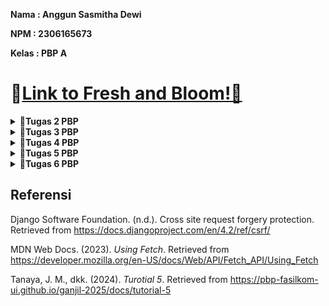 **Nama   : Anggun Sasmitha Dewi**

**NPM    : 2306165673** 

**Kelas  : PBP A**

# 🔗[Link to Fresh and Bloom!🌿](http://anggun-sasmitha-eshoppbp.pbp.cs.ui.ac.id/)


<details>
    <summary><strong>📘Tugas 2 PBP</strong></summary>

### Jelaskan bagaimana cara kamu mengimplementasikan checklist di atas secara step-by-step (bukan hanya sekadar mengikuti tutorial)
#### A. Membuat sebuah proyek Django baru
 - Membuat direktori baru pada komputer
 - Membuat repositori baru pada github
 - Menghubungkan direktori komputer dengan repositori di github
 - Menginstall django dengan membuat virtual environment melalui perintah `python -m venv env`
 - Mengaktifkan virtual environment Windows dengan perintah `env\Scripts\activate`
 - Membuat berkas `requirements.txt` untuk menambahkan beberapa dependencies
 - Melakukan instalasi terhadap dependencies yang ada dengan perintah `pip install -r requirements.txt`
 - Membuat proyek django dengan perintah `django-admin startproject eshop .`
 - Memastikan bahwa berkas `manage.py` aktif dengan perintah `python manage.py runserver`

#### B. Membuat aplikasi dengan nama main pada proyek
 - Menjalankan perintah `python manage.py startapp main`
 untuk membuat aplikasi baru dengan nama main
 - Mendaftarkan aplikasi main ke dalam proyek dengan menambahkan `'main'` ke dalam variabel INSTALLED_APPS yang ada pada `settings.py` di dalam direktori proyek eshop

#### C. Melakukan routing pada proyek agar dapat menjalankan aplikasi main
 - Melakukan konfigurasi routing URL dengan membuat berkas `urls.py` di dalam direktori main, kemudian menambahkan perintah dalam urls.py dalam direktori main yang berisi:
    ```
    from django.urls import path
    from main.views import show_main
    app_name = 'main'
    urlpatterns = [
        path('', show_main, name='show_main'),
        ]
    ```
 - Membuka berkas `urls.py` dalam direktori proyek eshop kemudian mengimpor fungsi
`from django.urls import path, include`
 - Menambah perintah berikut untuk mengarahkan ke tampilan main:
    ```
    urlpatterns = [
        path('', include('main.urls')),
    ]
    ```

#### D. Membuat model pada aplikasi main dengan berkas models.py dan menambahkan perintah:
 - Menambahkan perintah mada berkas models.py dengan:
    ```
    from django.db import models
    class Product(models.Model):
        by = models.CharField(max_length=255)
        kelas = models.CharField(max_length=255)
        name = models.CharField(max_length=255)
        price = models.IntegerField()
        description = models.TextField()
        stock = models.IntegerField()
        rating = models.FloatField()

        def name_of_product(self):
            return self.name
        
        def is_available(self):
            return self.stock > 0
        
        def is_good(self):
            return self.rating > 3
    ```

#### E. Membuat sebuah fungsi pada views.py untuk dikembalikan ke dalam sebuah template HTML
 - Membuat sebuah fungsi pada views.py yang berisi perintah:
    ```
    from django.shortcuts import render
    from .models import Product

    def show_main(request):
        context = {
            'by' : 'Anggun Sasmitha Dewi',
            'kelas' : 'PBP A',
            'name' : 'Moisturizer COSRX',
            'price': '200000',
            'description': 'COSRX OIL FREE Ultra Moisturizing Lotion (with Birch Sap) merupakan pelembab all-in-one. Lotion yang cocok untuk semua jenis kulit, termasuk kulit sensitive',
            'stock': '10',
            'rating': '4.3',
        }

        return render(request, "main.html", context)
    ```

#### F. Membuat sebuah routing pada urls.py aplikasi main untuk memetakan fungsi yang telah dibuat pada views.py
 - Menambahkan perintah pada berkas urls.py pada direktori main yang berisi:
    ```
    from django.urls import path
    from main.views import show_main

    app_name = 'main'

    urlpatterns = [
        path('', show_main, name='show_main'),
    ]
    ```

#### G. Melakukan deployment ke PWS terhadap aplikasi yang sudah dibuat
 - Membuat proyek baru dengan menekan tombol `Create New Project`
 - Pada berkas `settings.py`, menambahkan URL PWS pribadi ke dalam ALLOWED_HOSTS
 - Menjalankan perintah `git branch -M main`
 - Menjalankan perintah `git push pws main:master` untuk selanjutnya


### Buatlah bagan yang berisi request client ke web aplikasi berbasis Django beserta responnya dan jelaskan pada bagan tersebut kaitan antara urls.py, views.py, models.py, dan berkas html.
![alt text](image.png)
Alur program:
- Klien mengirimkan permintaan melalui internet dan diterima oleh urls.py
- Django memeriksa urls.py untuk menentukan view mana yang harus memproses permintaan tersebut
- View di views.py memproses permintaan dengan membaca atau menulis data melalui model di models.py
- View kemudian menggunakan template HTML untuk merender halaman web
- Django mengirimkan respons dalam bentuk halaman HTML ke klien melalui internet


### Jelaskan fungsi git dalam pengembangan perangkat lunak!
Git merupakan sebuah sistem kontrol yang membantu programmer dalam berkolaborasi secara tim. Dengan git, programmer dapat melacak perubahan dan memantau semua revisi yang telah dilakukan pada program.

### Menurut Anda, dari semua framework yang ada, mengapa framework Django dijadikan permulaan pembelajaran pengembangan perangkat lunak?
Menurut saya, django sering dijadikan permulaan dalam pembelajaran pengembangan perangkat lunak karena django merupakan full-stack framework, yang berarti mencakup semua aspek pengembangan aplikasi web, mulai dari database, pengelolaan URL, hingga pengiriman template ke front-end.
Django terkenal dengan filosofi "batteries included," yang berarti framework ini dilengkapi dengan berbagai fitur bawaan yang berguna, seperti otentikasi, ORM (Object-Relational Mapping), dan admin interface. Selain itu, django memiliki dokumentasi yang sangat lengkap dan terstruktur, sehingga lebih mudah dipelajari oleh pemula Django juga sangat kuat dan fleksibel. Pemula bisa mulai dengan aplikasi sederhana dan kemudian memperluasnya seiring dengan meningkatnya pengetahuan mereka. 

### Mengapa model pada Django disebut sebagai ORM?
Model pada Django disebut sebagai ORM (Object-Relational Mapping) karena berfungsi sebagai penghubung antara database relasional dan kode Python. ORM memungkinkan programmer untuk bekerja dengan database menggunakan objek-objek Python dibanding menulis kode SQL secara langsung.
</details>

<details>
    <summary><strong>📘Tugas 3 PBP</strong></summary>

### Jelaskan mengapa kita memerlukan data delivery dalam pengimplementasian sebuah platform?
Kita memerlukan data delivery dalam pengimplementasian sebuah platform karena data delivery membantu developer dalam mengirimkan data secara cepat dan efisien. Data delivery juga memastikan bahwa data yang berada pada aplikasi frontend, server, maupun database tetap sinkron. Pada tugas kali ini, kita membutuhkan data delivery karena e-commerce membutuhkan pengiriman data secara cepat dan tepat waktu agar pengguna dapat berinteraksi dengan platform secara real-time tanpa adanya delay.

### Menurutmu, mana yang lebih baik antara XML dan JSON? Mengapa JSON lebih populer dibandingkan XML?
Sebelum masuk ke jawaban, saya akan menjelaskan perbedaan antara JSON dan XML terlebih dahulu. Dilansir dari aws.amazon.com, perbedaan keduanya dapat dilihat pada tabel berikut:
| **Keterangan**          | **JSON**                                                                 | **XML**                                                                                     |
|------------------------|-------------------------------------------------------------------------|---------------------------------------------------------------------------------------------|
| **Format**              | Menggunakan struktur mirip peta dengan pasangan key-value.                     | Menyimpan data dalam struktur pohon dengan namespace untuk kategori data yang berbeda.           |
| **Syntax**              | Sintaks JSON lebih ringkas dan lebih mudah dibaca dan ditulis.        | Sintaks XML menggantikan beberapa karakter dengan referensi entitas, menjadikannya lebih verbose. |
| **Parsing**             | Dapat parsing JSON dengan JSON dengan fungsi JavaScript standar.                 | Perlu parsing menggunakan parser XML.                                                   |
| **Dokumentasi**| Ssederhana dan lebih fleksibel.                                       | Kompleks dan kurang fleksibel.                                                           |
| **Tipe Data**          | Mendukung angka, objek, string, dan array Boolean.            | Mendukung semua tipe data JSON dan tipe tambahan seperti Boolean, tanggal, gambar, dan namespace. |
| **Kemudahan Penggunaan**         | Memiliki ukuran file yang lebih kecil dan transmisi data yang lebih cepat.               | Struktur tag XML lebih kompleks untuk ditulis dan dibaca, serta menghasilkan file yang lebih besar.              |
| **Keamanan**            | Lebih aman dibanding XML.                                                 | Harus mematikan DTD ketika bekerja dengan XML untuk mengurangi risiko kurangnya keamanan.          |

Dari tabel tersebut, dapat disimpulkan bahwa JSON ebih baik dalam data delivery. Struktur JSON dibuat sederhana, mirip seperti struktur dictionary pada Python yang memiliki pasangan key-value. Pembacaan JSON lebih mudah dilakukan dibanding XML yang mengharuskan adanya elemen-elemen dengan tag pembuka dan penutup (seperti HTML). Selain itu, JSON dirancang untuk berfungsi langsung dengan JavaScript, di mana JavaScript dapat langsung memproses dan mengubah JSON menjadi objek tanpa memerlukan parsing yang kompleks. 
Hal itulah yang menurut saya menjadi alasan juga mengapa JSON lebih populer dibanding XML. JSON lebih mudah dibaca karena formatnya lebih ringkas (tidak memerlukan tag pembuka dan penutup seperti XML). Oleh karena itu, JSON sering digunakan karena memiliki banyak keuntungan yang memudahkan para developer untuk mengembangkan suatu web modern.

### Jelaskan fungsi dari method is_valid() pada form Django dan mengapa kita membutuhkan method tersebut?
Fungsi dari method is_valid() pada form Django adalah untuk melakukan validasi terhadap data yang dikirimkan oleh user melalui form. Method ini memeriksa apakah data yang dimasukkan oleh user sesuai dengan aturan yang ditentukan dalam form tersebut, seperti jenis data, panjang teks, atau format tertentu. Method ini akan mengembalikan nilai True apabila data yang dimasukkan oleh user sudah valid dengan ketentuan, dan mengembalikan False apabila tidak valid. 

### Mengapa kita membutuhkan csrf_token saat membuat form di Django? Apa yang dapat terjadi jika kita tidak menambahkan csrf_token pada form Django? Bagaimana hal tersebut dapat dimanfaatkan oleh penyerang?
Kita membutuhkan csrf_token (Cross-Site Request Forgery token) saat membuat form di Django untuk melindungi web dari serangan CSRF, yaitu ketika penyerang mencoba membuat pengguna tanpa disadari melakukan permintaan tidak sah ke server. 
Setiap kali sebuah form di-submit, Django memeriksa apakah ada csrf_token yang valid dan cocok dengan token yang telah di-authorize pengguna. Jika kita tidak menambahkan csrf_token dalam form Django, web menjadi rentan terhadap serangan CSRF. Dalam serangan ini, penyerang dapat memanipulasi user dengan mengirimkan request palsu ke server dari situs web yang telah di-authorize oleh user. 
Dengan dikirimkannya request palsu, penyerang dapat memanfaatkan kesempatan ini untuk mengeksekusi tindakan yang tidak diinginkan user, seperti mengubah atau menghapus data. Selain itu, penyerang dapat mengirim permintaan ke server dengan kredensial user tanpa sepengetahuan oleh user. 

### Jelaskan bagaimana cara kamu mengimplementasikan checklist di atas secara step-by-step (bukan hanya sekadar mengikuti tutorial)
 - Membuat berkas baru dengan nama `base.html` yang berada pada folder baru bernama `templates` yang ditaruh pada direktori utama.
 - Menambahkan perintah berikut pada `base.html`:
    ```
    {% load static %}
    <!DOCTYPE html>
    <html lang="en">
    <head>
        <meta charset="UTF-8" />
        <meta name="viewport" content="width=device-width, initial-scale=1.0" />
        {% block meta %} {% endblock meta %}
    </head>

    <body>
        {% block content %} {% endblock content %}
    </body>
    </html>
    ```
 - Membuka settings.py dan menambahkan perintah berikut pada baris `TEMPLATES`  `:
    ```
    TEMPLATES = [
        {
            'BACKEND': 'django.template.backends.django.DjangoTemplates',
            'DIRS': [BASE_DIR / 'templates'], # Tambahkan konten baris ini
            'APP_DIRS': True,
            ...
        }
    ]
    ```
 - Mengubah isi dari berkas `main.html` menjadi:
    ```
    {% extends 'base.html' %}
    {% block content %}
    <h1>Shop at Fresh n Bloom</h1>

    {% if not product_entries %}
    <p>Belum ada data product pada Fresh n Bloom.</p>
    {% else %}
    <table>
    <tr>
        <th>Product Name</th>
        <th>Price</th>
        <th>Description</th>
        <th>Stock</th>
        <th>Rating</th>
    </tr>

    {% comment %} Berikut cara memperlihatkan data product di bawah baris ini 
    {% endcomment %} 
    {% for product_entry in product_entries %}
    <tr>
        <td>{{product_entry.name}}</td>
        <td>{{product_entry.price}}</td>
        <td>{{product_entry.description}}</td>
        <td>{{product_entry.stock}}</td>
        <td>{{product_entry.rating}}</td>
    </tr>
    {% endfor %}
    </table>
    {% endif %}

    <br />

    <a href="{% url 'main:create_product' %}">
    <button>Add New Product</button>
    </a>
    {% endblock content %}
    ```
 - Menambahkan potongan kode berikut pada berkas `models.py`
    ```
    import uuid
    from django.db import models

    class Product(models.Model):
        id = models.UUIDField(primary_key=True, default=uuid.uuid4, editable=False)
        name = models.CharField(max_length=255)
        price = models.IntegerField()
        description = models.TextField()
        stock = models.IntegerField()
        rating = models.FloatField()

        def name_of_product(self):
            return self.name
        
        def is_available(self):
            return self.stock > 0
        
        def is_good(self):
            return self.rating > 3
    ```
 - Melakukan migrasi model dengan perintah:
    ```
    python manage.py makemigrations
    python manage.py migrate
    ```
 - Membuat berkas baru pada direktori `main` dengan nama `forms.py`
 - Menambahkan kode pada berkas `forms.py` yang berisi:
    ```
    from django.forms import ModelForm
    from main.models import Product

    class ProductForm(ModelForm):
        class Meta:
            model = Product
            fields = ["name", "price", "description", "stock", "rating"]
    ```
 - Membuka berkas `views.py` yang ada dalam direktori main dan menambahkan kode:
    ```
    from django.shortcuts import render, redirect
    from main.models import Product
    from main.forms import ProductForm
    from django.http import HttpResponse
    from django.core import serializers

    def show_main(request):
        product_entries = Product.objects.all()
        
        context = {
            'by' : 'Anggun Sasmitha Dewi',
            'kelas' : 'PBP A',
            'product_entries' : product_entries
        }

        return render(request, "main.html", context)

    def create_product(request):
        form = ProductForm(request.POST or None)

        if form.is_valid() and request.method == "POST":
            form.save()
            return redirect('main:show_main')

        context = {'form': form}
        return render(request, "create_product.html", context)

    def show_xml(request):
        data = Product.objects.all()
        return HttpResponse(serializers.serialize("xml", data), content_type="application/xml")

    def show_json(request):
        data = Product.objects.all()
        return HttpResponse(serializers.serialize("json", data), content_type="application/json")

    def show_xml_by_id(request, id):
        data = Product.objects.filter(pk=id)
        return HttpResponse(serializers.serialize("xml", data), content_type="application/xml")

    def show_json_by_id(request, id):
        data = Product.objects.filter(pk=id)
        return HttpResponse(serializers.serialize("json", data), content_type="application/json")
    ```

 - Membuat routing URL untuk masing-masing views dengan membuka urls.py pada direktori main dan mengimport fungsi `create_product`, `show_xml`, `show_json`, `show_xml_by_id`, `show_json_by_id` serta menambahkan kode:
    ```
    urlpatterns = [
        path('', show_main, name='show_main'),
        path('create-product', create_product, name='create_product'),
        path('xml/', show_xml, name='show_xml'),
        path('json/', show_json, name='show_json'),
        path('xml/<str:id>/', show_xml_by_id, name='show_xml_by_id'),
        path('json/<str:id>/', show_json_by_id, name='show_json_by_id'),
    ]
    ```
- Membuat berkas HTML baru dengan nama `create_product.html` dan menambahkan kode:
    ```
    {% extends 'base.html' %} 
    {% block content %}
    <h1>Add Product</h1>

    <form method="POST">
    {% csrf_token %}
    <table>
        {{ form.as_table }}
        <tr>
        <td></td>
        <td>
            <input type="submit" value="Add Product" />
        </td>
        </tr>
    </table>
    </form>

    {% endblock %}
    ```

- Menambahkan kode pada berkas `main.py` yang berisi:
    ```
    {% extends 'base.html' %}
    {% block content %}
    <h1>Shop at Beyoutiful</h1>

    {% if not product_entries %}
    <p>Belum ada data product pada Beyoutiful.</p>
    {% else %}
    <table>
    <tr>
        <th>Product Name</th>
        <th>Price</th>
        <th>Description</th>
        <th>Stock</th>
        <th>Rating</th>
    </tr>

    {% comment %} Berikut cara memperlihatkan data product di bawah baris ini 
    {% endcomment %} 
    {% for product_entry in product_entries %}
    <tr>
        <td>{{product_entry.name}}</td>
        <td>{{product_entry.price}}</td>
        <td>{{product_entry.description}}</td>
        <td>{{product_entry.stock}}</td>
        <td>{{product_entry.rating}}</td>
    </tr>
    {% endfor %}
    </table>
    {% endif %}

    <br />

    <a href="{% url 'main:create_product' %}">
    <button>Add New Product</button>
    </a>
    {% endblock content %}
    ```

### Screenshot hasil Postman
 - XML
 ![alt text](image-5.png)
 - JSON
 ![alt text](image-3.png)
 - XML by ID
 ![alt text](image-1.png)
 - JSON by ID
 ![alt text](image-2.png)

## Referensi
Amazon Web Services. (n.d.). The difference between JSON and XML. Amazon Web Services. Retrieved September 16, 2024, from https://aws.amazon.com/compare/the-difference-between-json-xml/#:~:text=JSON%20is%20generally%20a%20better,structures%20that%20require%20data%20exchange.
</details>

<details>
    <summary><strong>📘Tugas 4 PBP</strong></summary>

### Apa perbedaan antara HttpResponseRedirect() dan redirect()
Dilansir dari stackoverflow.com, argumen pertama HttpResponseRedirect() hanya menerima bentuk URL sebagai string, sedangkan redirect() menerima bentuk model, nama view, maupun URL dalam argumennya. Hal ini menjadi keuntungan dari redirect() itu sendiri, yakni untuk mengurangi hardcoding URL, sehingga lebih mudah untuk memelihara aplikasi jika ada perubahan pada URLconf, sedangkan HttpResponseRedirect() kurang fleksibel dalam hal resolusi URL dinamis.

### Jelaskan cara kerja penghubungan model Product dengan User!
Cara kerja penghubungan model Product dengan User dilakukan menggunakan `ForeignKey`. ForeignKey digunakan untuk mendefinisikan many-to-one relationship, dalam hal ini adalah model Product dengan model User. Perintah ForeignKey ditambahkan pada berkas `models.py` dengan perintah:
```
class Product(models.Model):
    user = models.ForeignKey(User, on_delete=models.CASCADE)
```

### Apa perbedaan antara authentication dan authorization, apakah yang dilakukan saat pengguna login? Jelaskan bagaimana Django mengimplementasikan kedua konsep tersebut
Dilansir dari ruangdeveloper.com, perbedaan antara authentication dengan authorization dapat dilihat pada tabel berikut:
| **Authentication** | **Authorization** |
|--------------------|-------------------|
| Proses menentukan identitas pengguna | Proses untuk menentukan apakah pengguna memiliki akses ke sumber daya |
| Bekerja menggunakan kata sandi, OTP, informasi biometrik, dan informasi lain yang diberikan atau dimasukkan oleh pengguna | Bekerja berdasarkan peraturan yang telah ditetapkan oleh developer atau organisasi pemilik aplikasi |
| Tahap pertama dalam proses pemeriksaan keamanan | Selalu dijalankan setelah proses authentication selesai |
| Terlihat dan sebagian dapat diubah oleh pengguna | Tidak terlihat dan tidak dapat diubah oleh pengguna |
| "Siapa kamu?" | "Apa yang bisa dilakukan?" |

Django mengimplementasikan authentication dan authorization dengan menggunakan modul `django.contrib.auth`. Saat user mencoba login dengan memasukkan data, Django akan memverifikasi data yang dimasukkan user dengan data yang ada dalam database. Django menggunakan model `User` bawaan untuk menyimpan informasi ini. Jika data yang dimasukkan cocok, sistem mengautentikasi pengguna dan membuat session menggunakan middleware session. Session ini memungkinkan user tetap login tanpa harus memasukkan kredensial berulang kali pada setiap permintaan. Setelah itu, user akan melalui proses authorization. Implementasi authorization dalam Django melibatkan penggunaan dekorator `@login_required` yang ditambahkan pada berkas `views.py` untuk memastikan bahwa hanya user yang telah login yang dapat mengakses suatu halaman.

Contoh penerapannya saat menggunakan website SCELE. User melewatkan proses authentication terlebih dahulu dengan melakukan login untuk menentukan apakah terdaftar sebagai civitas UI atau bukan. Setelah berhasil dalam authentication, sistem SCELE akan menentukan apa saja yang bisa diakses dan dilakukan oleh user tersebut, di mana terdapat perbedaan kendali antara dosen dengan mahasiswa. Inilah yang disebut dengan proses authorization.

### Bagaimana Django mengingat pengguna yang telah login? Jelaskan kegunaan lain dari cookies dan apakah semua cookies aman digunakan?
Django mengingat pengguna yang telah melakukan login dengan menggunakan session. Saat pengguna berhasil melakukan login, Django membuat session unik untuk pengguna tersebut dan menyimpan data session di sisi server. Kemudian, Django mengirimkan cookies ke browser pengguna, yang biasanya disebut `sessionid`. Cookie ini berisi session ID yang digunakan untuk mengaitkan request selanjutnya dari pengguna dengan data session yang tersimpan di server. Setiap kali pengguna membuat request baru, browser mengirimkan cookie sessionid secara otomatis.

Selain digunakan untuk manajemen session dan authenthication, cookies memiliki berbagai kegunaan lain, yakni:
- Personalisasi: menyimpan preferensi pengguna seperti tema, bahasa, atau pengaturan tampilan lainnya.
- Pelacakan dan analitik: mengumpulkan data tentang perilaku pengguna untuk analisis, seperti halaman yang dikunjungi dan waktu yang dihabiskan.
- Iklan yang ditargetkan: menampilkan iklan yang relevan berdasarkan riwayat penelusuran dan interaksi pengguna.
- Authentication otomatis: mengingat sesi login pengguna sehingga mereka tidak perlu login kembali setiap kali mengunjungi situs.
- Penyimpanan data formulir: menyimpan data yang telah dimasukkan dalam formulir untuk mencegah kehilangan data jika terjadi kesalahan.

Dilansir dari blog.sucuri.net, penggunaan cookies relatif aman digunakan. Data di dalam cookies tidak berbahaya. Namun, jika data cookie jatuh ke tangan yang salah, maka dapat disalahgunakan untuk mengakses browsing sessions, informasi pribadi, dan lainnya. Menurut identitiy managementinstitute.org, beberapa kemungkinan serangan ketika menggunakan cookies, yakni:
1. Session Hijacking: Penyerang dapat menggunakan cookie sesi yang dicuri untuk berpura-pura menjadi pengguna yang sah dan mengakses akun mereka. Dengan mencuri cookie sesi, penyerang dapat melewati mekanisme autentikasi dan melakukan tindakan atas nama korban, seperti mengirim pesan, melakukan pembelian, atau mengakses informasi sensitif.
2. Cross-Site Scripting (XSS): Serangan XSS dapat menyisipkan kode berbahaya ke dalam situs web, yang kemudian bisa digunakan untuk mengatur atau menyalahgunakan cookie di browser pengguna. Cookie berbahaya ini bisa digunakan untuk mencuri data pribadi, seperti informasi login atau token sesi saat pengguna berinteraksi dengan situs web yang sudah terinfeksi.
3. Cross-Site Request Forgery (CSRF): Serangan CSRF memanfaatkan hubungan kepercayaan antara situs web dan browser untuk menjalankan tindakan tanpa izin atas nama pengguna. Penyerang dapat menggunakan cookie untuk memalsukan permintaan HTTP yang tampak berasal dari browser pengguna, sehingga mereka bisa melakukan tindakan seperti mentransfer dana, mengubah pengaturan akun, atau mengirim formulir tanpa persetujuan pengguna.
4. Tracking dan Profiling: Meskipun tidak selalu berbahaya secara langsung, cookie dapat digunakan oleh pengiklan dan broker data untuk melacak perilaku online pengguna dan membangun profil rinci tentang minat, preferensi, serta kebiasaan mereka. Informasi ini bisa dimanfaatkan untuk menargetkan iklan, melakukan penipuan identitas, atau mencuri data pribadi.
5. Phishing: Meskipun tidak terkait langsung dengan cookie, serangan phishing sering memanfaatkan kepercayaan dan penipuan untuk mengelabui orang agar memberikan kredensial login mereka secara sukarela. Penyerang dapat menggunakan cookie untuk mempersonalisasi email phishing atau situs web palsu agar terlihat meyakinkan dan berhasil membuat pengguna tertipu.

### Jelaskan bagaimana cara kamu mengimplementasikan checklist di atas secara step-by-step (bukan hanya sekadar mengikuti tutorial).
A. Mengimplementasikan fungsi registrasi, login, dan logout untuk memungkinkan pengguna untuk mengakses aplikasi sebelumnya dengan lancar.
- Mengaktifkan virtual environment
- Menambahkan beberapa impor dan fungsi pada `views.py` yang dapat dilihat pada kode berikut:
    ```
    from django.contrib.auth.forms import UserCreationForm, AuthenticationForm
    from django.contrib import messages
    from django.contrib.auth import authenticate, login, logout
    from django.contrib.auth.decorators import login_required
    ...
    def register(request):
        form = UserCreationForm()

        if request.method == "POST":
            form = UserCreationForm(request.POST)
            if form.is_valid():
                form.save()
                messages.success(request, 'Your account has been successfully created!')
                return redirect('main:login')
        context = {'form':form}
        return render(request, 'register.html', context)

    def login_user(request):
    if request.method == 'POST':
        form = AuthenticationForm(data=request.POST)

        if form.is_valid():
            user = form.get_user()
            login(request, user)
            response = HttpResponseRedirect(reverse("main:show_main"))
            response.set_cookie('last_login', str(datetime.datetime.now()))
            return response

    else:
        form = AuthenticationForm(request)
    context = {'form': form}
    return render(request, 'login.html', context)

    def logout_user(request):
        logout(request)
        response = HttpResponseRedirect(reverse('main:login'))
        response.delete_cookie('last_login')
        return response
    ```
- Membuat berkas `register.html` yang berisi:
    ```
    {% extends 'base.html' %}

    {% block meta %}
    <title>Register</title>
    {% endblock meta %}

    {% block content %}

    <div class="login">
    <h1>Register</h1>

    <form method="POST">
        {% csrf_token %}
        <table>
        {{ form.as_table }}
        <tr>
            <td></td>
            <td><input type="submit" name="submit" value="Daftar" /></td>
        </tr>
        </table>
    </form>

    {% if messages %}
    <ul>
        {% for message in messages %}
        <li>{{ message }}</li>
        {% endfor %}
    </ul>
    {% endif %}
    </div>

    {% endblock content %}
    ```
- Membuat berkas `login.html` yang berisi:
    ```
    {% extends 'base.html' %}

    {% block meta %}
    <title>Login</title>
    {% endblock meta %}

    {% block content %}
    <div class="login">
    <h1>Login</h1>

    <form method="POST" action="">
        {% csrf_token %}
        <table>
        {{ form.as_table }}
        <tr>
            <td></td>
            <td><input class="btn login_btn" type="submit" value="Login" /></td>
        </tr>
        </table>
    </form>

    {% if messages %}
    <ul>
        {% for message in messages %}
        <li>{{ message }}</li>
        {% endfor %}
    </ul>
    {% endif %} Don't have an account yet?
    <a href="{% url 'main:register' %}">Register Now</a>
    </div>

    {% endblock content %}
    ```
- Menambahkan button `Logout` pada `main.html` dengan kode:
    ```
        <a href="{% url 'main:logout' %}">
        <button>Logout</button>
        </a>
    ```
- Menambahkan path url register, login, dan logout pada `urlpatterns` yang ada pada direktori `urls.py` dengan kode:
    ```
    from main.views import register, login_user, logout_user
    ...
    urlpatterns = [
    ...
    path('register/', register, name='register'),
        path('login/', login_user, name='login'),
        path('logout/', logout_user, name='logout'),
    ]
    ```
- Merestriksi akses halaman dengan menambahkan potongan kode pada `views.py` dengan:
    ```
    from django.contrib.auth.decorators import login_required
    ...
    @login_required(login_url='/login')
    def show_main(request):
    ...
    ```

B. Membuat dua akun pengguna dengan masing-masing tiga dummy data menggunakan model yang telah dibuat pada aplikasi sebelumnya untuk setiap akun di lokal.
- Akun pertama
![alt text](image-4.png)
![alt text](image-6.png)

- Akun kedua
![alt text](image-8.png)
![alt text](image-7.png)

- Akun ketiga
![alt text](image-11.png)
![alt text](image-10.png)

C. Menghubungkan model Product dengan User.
- Menggunakan `ForeignKey` yang ditambahkan pada berkas `models.py` dengan perintah:
    ```
    ...
    from django.contrib.auth.models import User
    ...
    class Product(models.Model):
        user = models.ForeignKey(User, on_delete=models.CASCADE)
    ...
    ```
- Setelah itu, pada `views.py`, ditambahkan perintah:
    ```
    def create_product(request):
        form = ProductForm(request.POST or None)

        if form.is_valid() and request.method == "POST":
            product = form.save(commit=False)
            product.user = request.user
            product.save()
            return redirect('main:show_main')

        context = {'form': form}
        return render(request, "create_product.html", context)
    ```
- Kemudian, mengubah value dari `product_entries` dan `context` pada fungsi show_main menjadi:
    ```
    def show_main(request):
        product_entries = Product.objects.filter(user=request.user)
            
        context = {
            'name': request.user.username,
            'product_entries' : product_entries,
            'last_login': request.COOKIES.get('last_login'),
        }

        return render(request, "main.html", context)
    ```
- Melakukan migrasi model dengan perintah `python manage.py makemigrations` dan `python manage.py migrate`

D. Menampilkan detail informasi pengguna yang sedang logged in seperti username dan menerapkan cookies seperti last login pada halaman utama aplikasi.
- Menambahkan potongan kode berikut pada berkas `views.py`
    ```
    import datetime
    from django.http import HttpResponseRedirect
    from django.urls import reverse
    ...
    def show_main(request):
        product_entries = Product.objects.filter(user=request.user)
        
        context = {
            'name': request.user.username,
            'product_entries' : product_entries,
            'last_login': request.COOKIES.get('last_login'),
        }

        return render(request, "main.html", context)
    ...
    def login_user(request):
        if request.method == 'POST':
        form = AuthenticationForm(data=request.POST)

        if form.is_valid():
            user = form.get_user()
            login(request, user)
            response = HttpResponseRedirect(reverse("main:show_main"))
            response.set_cookie('last_login', str(datetime.datetime.now()))
            return response
    def logout_user(request):
        logout(request)
        response = HttpResponseRedirect(reverse('main:login'))
        response.delete_cookie('last_login')
        return response
    ...
    ```
- Menambahkan potongan kode berikut pada berkas `main.html`:
    ```
    ...
    <h5>Sesi terakhir login: {{ last_login }}</h5>
    ...
    ```

## Referensi
Binus University. (2017, Mei 2). Apa itu AAA (authentication, authorization, accounting)? Sistem Informasi Binus. https://sis.binus.ac.id/2017/05/02/apa-itu-aaa-authentication-authorization-accounting/

Django Project. (n.d.). Authentication in Django. Django Documentation. https://docs.djangoproject.com/en/5.1/topics/auth/default/

Django Project. (n.d.). User authentication in Django. Django Documentation. https://docs.djangoproject.com/en/5.1/topics/auth/

Microsoft. (n.d.). Authentication vs authorization. Microsoft Learn. https://learn.microsoft.com/id-id/entra/identity-platform/authentication-vs-authorization

Microsoft. (n.d.). Security in minimal APIs. Microsoft Learn. https://learn.microsoft.com/id-id/aspnet/core/fundamentals/minimal-apis/security?view=aspnetcore-8.0

Nandazmann. (2020, Mei 22). Authentication dan authorization. Medium. https://medium.com/@nandazmann/authentication-dan-authorization-5ef8eb06d1c2

OneLogin. (n.d.). Authentication vs authorization: What is the difference? OneLogin. https://www.onelogin.com/learn/authentication-vs-authorization

Prasetiiio, F. (2020, September 6). Authentication dan authorization. Medium. https://medium.com/@fahmiprasetiiio/authentication-dan-authorization-afa2029ff876

Ruang Developer. (2022, Oktober 15). Perbedaan antara authentication dan authorization. Ruang Developer. https://blog.ruangdeveloper.com/perbedaan-antara-authentication-dan-authorization/

Stack Overflow. (2012, November 9). What is the difference between using django redirect and httpresponseredirect? Stack Overflow. https://stackoverflow.com/questions/13304149/what-the-difference-between-using-django-redirect-and-httpresponseredirect

Sucuri. (2023, Januari 18). What are cookies? A short guide to managing your online privacy. Sucuri Blog. https://blog.sucuri.net/2023/01/what-are-cookies-a-short-guide-to-managing-your-online-privacy.html

</details>

<details>
    <summary><strong>📘Tugas 5 PBP</strong></summary>

### Jika terdapat beberapa CSS selector untuk suatu elemen HTML, jelaskan urutan prioritas pengambilan CSS selector tersebut!
Urutan prioritas pengambilan CSS selector ditentukan berdasarkan sistem yang disebut *specificity*. *Specificity* adalah aturan yang digunakan browser untuk menentukan deklarasi CSS mana yang paling relevan untuk elemen tertentu. Dilansir dari developer.mozilla.org, urutan prioritasnya adalah sebagai berikut:
1. **Inline styles**:
     Deklarasi yang ditulis langsung dalam atribut `style` elemen memiliki prioritas tertinggi
2. **ID Selectors**:
     Selector yang menggunakan ID (misal, `#example`) memiliki prioritas yang lebih tinggi dibandingkan class dan type selectors
3. **Class, Attribute, dan Pseudo-class Selectors**:
     Mencakup class selectors (`.class`), attribute selectors (`[type="text"]`), dan pseudo-classes (`:hover`)
4. **Type Selectors dan Pseudo-elements**:
     Selector yang menargetkan jenis elemen (misal, `div`, `p`) dan pseudo-elements (misal, `::before`)

Jika dua aturan memiliki specificity yang sama, CSS yang terletak paling bawah dalam kode akan diaplikasikan. Selain itu, penggunaan `!important` dalam deklarasi CSS dapat mengatasi aturan specificity ini, memberikan prioritas tertinggi terlepas dari lokasi atau tipe selector.

### Mengapa responsive design menjadi konsep yang penting dalam pengembangan aplikasi web? Berikan contoh aplikasi yang sudah dan belum menerapkan responsive design!
Dikutip dari webfx.com, *responsive design* sangat penting karena memungkinkan sebuah *website* menyesuaikan tampilan dan elemen kontennya secara otomatis dengan ukuran layar perangkat yang digunakan. Hal ini dapat menghindari pengguna melakukan *scrolling, zooming,* atau *panning* yang tidak perlu, yang sering terjadi pada *website* yang tidak dioptimalkan untuk berbagai perangkat. Dengan *responsive design*, *website* akan lebih mudah diakses, meningkatkan pengalaman pengguna (*user experience*) di semua perangkat, dari desktop hingga *smartphone.*
Keuntungan *Responsive Design*:
- Kemudahan Akses
Pengguna tidak perlu melakukan penyesuaian manual seperti memperbesar tampilan atau menggulir secara horizontal.
- Efisiensi Biaya
Dengan hanya perlu membuat satu versi *website* yang dapat menyesuaikan pada berbagai perangkat, pengembang tidak perlu membuat versi terpisah untuk desktop dan mobile.
- SEO
Google menyarankan penggunaan *responsive design*, karena *website* yang *mobile-friendly* lebih diutamakan dalam hasil pencarian.
- Meningkatkan Retensi Pengguna
*Website* yang responsif mencegah pengguna meninggalkan situs karena frustrasi dengan tampilan yang tidak sesuai perangkat.

a. Contoh aplikasi yang menerapkan *responsive design*: Shopee yang menyajikan tampilan yang optimal di desktop, tablet, dan mobile
b. Contoh aplikasi yang belum menerapkan *responsive design*: SIAK-NG dan Pacil Web Service

### Jelaskan perbedaan antara margin, border, dan padding, serta cara untuk mengimplementasikan ketiga hal tersebut!
- Margin: Ruang antara batas luar elemen dengan elemen lain di sekitarnya. Tidak berwarna dan transparan.
- Border: Garis yang mengelilingi padding dan konten. Bisa diatur ketebalannya, gayanya, dan warnanya.
- Padding: Ruang antara konten dalam elemen dengan batas elemennya. Padding meningkatkan area baca dan estetika tampilan.
Untuk mengimplementasikan ketiganya dalam CSS:
```
.box {
    margin: 10px;      /* Mengatur margin semua sisi */
    border: 2px solid black; /* Mengatur border dengan ketebalan 2px dan gaya solid */
    padding: 20px;     /* Mengatur padding semua sisi */
}
```

### Jelaskan konsep flex box dan grid layout beserta kegunaannya!
Menurut dibimbing.com, Flexbox dan CSS Grid adalah dua teknologi modern untuk pengaturan layout di web yang memudahkan developer membuat tampilan yang responsif dan teratur. Keduanya menawarkan metode yang lebih intuitif dan fleksibel dibandingkan pendekatan tradisional.

Flexbox (Flexible Box Layout)
Konsep: 
    Flexbox adalah sistem layout satu dimensi yang dirancang untuk mengatur elemen dalam sebuah kontainer agar bisa beradaptasi dengan ruang yang tersedia. Flexbox memudahkan penyesuaian elemen-elemen dalam sebuah baris atau kolom, tergantung pada arah yang ditentukan (row atau column).
Kegunaan:
- Pengaturan Tengah: Mudah mengatur elemen di tengah secara vertikal atau horizontal.
- Konsistensi Distribusi Ruang: Memberikan distribusi ruang yang konsisten di antara elemen, seperti pada navigasi atau toolbar.
- Kemampuan Responsif: Membuat layout yang responsif dengan lebih sedikit kode dan penyesuaian.

CSS Grid (Grid Layout)
Konsep: 
    CSS Grid adalah sistem layout dua dimensi yang memungkinkan developer untuk membuat layout yang kompleks dan multi-kolom dengan mudah. Grid memungkinkan penentuan area atau "grid" di mana elemen dapat ditempatkan dalam baris dan kolom.
Kegunaan:
- Desain Kompleks: Mengatur elemen dalam format yang lebih kompleks dengan kontrol atas baris dan kolom.
- Layout Majalah atau Portal Berita: Ideal untuk layout halaman yang membutuhkan format yang ketat dan beragam, seperti portal berita atau majalah online.
- Kontrol Layout: Kemampuan untuk menentukan ukuran, posisi, dan tata letak elemen dengan presisi.

Perbandingan Penggunaan:
- Kontrol: Flexbox lebih cocok untuk pengaturan elemen dalam satu dimensi (horizontal atau vertikal), sementara CSS Grid lebih unggul untuk pengaturan dua dimensi (baris dan kolom).
- Kompleksitas Layout: Flexbox lebih sederhana dan lebih cepat untuk dipelajari, sedangkan CSS Grid menawarkan lebih banyak fitur dan kontrol yang membuatnya ideal untuk layout yang lebih kompleks.
- Kemudahan Adaptasi: Flexbox cenderung lebih mudah untuk mengatur elemen dalam layout yang responsif, sementara Grid memberikan kekuatan lebih untuk desain yang lebih terstruktur dan detail.

### Jelaskan bagaimana cara kamu mengimplementasikan checklist di atas secara step-by-step (bukan hanya sekadar mengikuti tutorial)!
- Mengimport tailwind
- Membuat fungsi pada views.py untuk edit item dan delete item
    ```
    def delete_product(request, id):
        product = Product.objects.get(pk=id)
        product.delete()
        return HttpResponseRedirect(reverse('main:show_main'))

    def edit_product(request, id):
        product = Product.objects.get(pk = id)
        form = ProductForm(request.POST or None, instance=product)
        if form.is_valid() and request.method == "POST":
            form.save()
            return HttpResponseRedirect(reverse('main:show_main'))

        context = {'form': form}
        return render(request, "edit_product.html", context)
    ```
- Mendesign halaman `login.html`, `register.html`, `main.html`
- Membuat berkas baru bernama `navbar.html`, `home.html`, `categories.html`, `card_info.html` dan `cart.html` pada templates di direktori main dan mendesignnya
- Inherit `navbar.html` pada `main.html`, `create_product.html`, `cart.html`, `home.html`, `categories.html`
- Routing url dengan mengimpor fungsi baru pada `views.py` di `urls.py` yang ada pada direktori main
- Membuat berkas `global.css` yang ada pada direktori `static/css`
- Mengimpor gambar untuk ditaruh di dalam web dalam direktori `static/images`



## Referensi
Dibimbing. (n.d.). Memahami Penggunaan CSS Grid dan Flexbox. Retrieved from https://dibimbing.id/blog/detail/memahami-penggunaan-css-grid-dan-flexbox

MDN Web Docs. (n.d.). Specificity. Retrieved from https://developer.mozilla.org/en-US/docs/Web/CSS/Specificity

WebFX. (n.d.). Why Is Responsive Design So Important?. Retrieved from https://www.webfx.com/web-design/learn/why-responsive-design-important/#:~:text=The%20ultimate%20goal%20of%20responsive,been%20optimized%20for%20different%20devices.

</details>

<details>
    <summary><strong>📘Tugas 6 PBP</strong></summary>

### Jelaskan manfaat dari penggunaan JavaScript dalam pengembangan aplikasi web!
Dikutip dari pbp-fasilkom-ui.github.io, JavaScript merupakan bahasa pemrograman multi-paradigma tingkat tinggi lintas platform (*cross-platform high-level multi-paradigm programming language*). Sifat multi-paradigma membuat JavaScript mendukung konsep pemrograman berbasis obyek, pemrograman imperatif, dan pemrograman fungsional. Keuntungan menggunakan JavaScript dalam pengembangan web adalah manipulasi halaman web dapat dilakukan secara dinamis dan interaksi antara halaman web dengan pengguna dapat meningkat. Beberapa contoh yang dapat kita lakukan dengan menggunakan JavaScript antara lain menampilkan informasi berdasarkan waktu, mengenali jenis peramban pengguna, melakukan validasi form atau data, membuat cookies (bukan kue, namun HTTP cookies), mengganti styling dan CSS suatu element secara dinamis, dan lain sebagainya.

### Jelaskan fungsi dari penggunaan await ketika kita menggunakan fetch()! Apa yang akan terjadi jika kita tidak menggunakan await?
Fungsi dari await dalam fetch():

await memungkinkan JavaScript untuk "menunggu" hingga Promise yang dikembalikan oleh fetch() selesai (baik fulfilled atau rejected) sebelum melanjutkan eksekusi kode berikutnya. Ini membantu dalam menulis kode yang lebih terstruktur dan mudah dibaca karena menghindari penggunaan callback dan .then(), yang sering kali membuat kode menjadi nested dan lebih sulit untuk diikuti.
Penggunaan await memastikan bahwa data dari respons fetch() telah siap digunakan sebelum kode di baris berikutnya dieksekusi.

Apa yang terjadi jika tidak menggunakan await dengan fetch()?

Jika await tidak digunakan, eksekusi kode tidak akan menunggu fetch() untuk selesai, yang berarti kode berikutnya akan terus berjalan tanpa menunggu data dari fetch() tersedia.

Hal ini dapat menyebabkan masalah jika kode yang berikutnya bergantung pada data dari fetch(). Misalnya, jika kita mencoba untuk mengakses response dari fetch() sebelum operasinya selesai, kita dapat berakhir dengan Promise yang belum selesai, yang tidak berisi data response yang sesungguhnya.

### Mengapa kita perlu menggunakan decorator csrf_exempt pada view yang akan digunakan untuk AJAX POST?
Dilansir dari pbp-fasilkom-ui.github.io, decorator  `csrf_exempt` membuat Django tidak perlu mengecek keberadaan `csrf_token` pada POST request yang dikirimkan pada suatu `view`. Kita perlu melakukan hal ini untuk mengurangi kompleksitas dalam mengelola token CSRF, atau ketika ada permintaan POST dari pihak ketiga yang membuat kita sulit menyertakan token CSRF, maupun se-*simple* tidak membutuhkan perlindungan CSRF karena tidak mengubah status pengguna

### Pada tutorial PBP minggu ini, pembersihan data input pengguna dilakukan di belakang (backend) juga. Mengapa hal tersebut tidak dilakukan di frontend saja?
Pembersihan data input pengguna di *backend*, meskipun sudah dilakukan di *frontend*, dilakukan untuk alasan keamanan dan integritas data. Beberapa alasan utama mengapa pembersihan data juga harus dilakukan di *backend*, yakni:

1. Keamanan
- Frontend bisa dimodifikasi oleh pengguna atau bisa ditembus oleh serangan. Seorang pengguna dengan niat buruk mungkin mengirimkan data yang berbahaya atau tidak valid yang bisa menghindari validasi frontend. Oleh karena itu, backend harus melakukan validasi dan sanitasi sendiri untuk mengurangi risiko injeksi kode, XSS (Cross-Site Scripting), SQL injection, dan serangan lain.

2. Integritas Data
- *Backend* bertanggung jawab atas integritas data yang masuk ke dalam sistem atau database. Validasi di *backend* memastikan bahwa semua data memenuhi standar dan aturan yang ditetapkan sebelum diproses atau disimpan, sehingga menjaga konsistensi dan keakuratan data di seluruh aplikasi.

3. Dukungan untuk Beberapa Klien
- Aplikasi mungkin memiliki lebih dari satu jenis klien yang berinteraksi dengan *backend*, seperti aplikasi web, mobile, dan lainnya. Jika pembersihan hanya dilakukan di sisi *frontend*, ada kemungkinan bahwa klien lain yang tidak memiliki pembersihan data yang sama akan mengirim data yang tidak valid atau berbahaya. Dengan melaksanakan validasi di *backend*, semua data dari berbagai klien diproses dengan cara yang konsisten.

4. Keterpercayaan
- Meskipun validasi di *frontend* dapat memperbaiki pengalaman pengguna dengan memberikan umpan balik yang cepat dan mengurangi beban server, memiliki validasi di *backend* sebagai lapisan keamanan tambahan berarti bahwa sistem lebih tahan terhadap kesalahan. Hal ini penting terutama ketika perubahan di *frontend* terjadi tanpa koordinasi dengan *backend*.

Secara keseluruhan, validasi di *backend* diperlukan untuk melindungi aplikasi dan memastikan data yang masuk aman dan tepat, tak peduli kondisi di sisi klien.

### Jelaskan bagaimana cara kamu mengimplementasikan checklist di atas secara step-by-step (bukan hanya sekadar mengikuti tutorial)!
- Invalidasi untuk *user* yang belum terdaftar pada *database* pada fungsi `login_user` pada `views.py` dengan kode berikut:
    ```
    if form.is_valid():
        user = form.get_user()
        login(request, user)
        response = HttpResponseRedirect(reverse("main:show_main"))
        response.set_cookie('last_login', str(datetime.datetime.now()))
        return response
    else:
        messages.error(request, "Invalid username or password. Please try again.")
    ```
- Mengimpor `csrf_exempt` dan `require_POST` dan menambahkan fungsi baru pada `views.py` dengan kode berikut:
    ```
    from django.views.decorators.csrf import csrf_exempt
    from django.views.decorators.http import require_POST
    ...
    @csrf_exempt
    @require_POST
    def add_product_entry_ajax(request):
        name = strip_tags(request.POST.get("name"))
        price = request.POST.get("price")
        description = strip_tags(request.POST.get("description"))
        stock = request.POST.get("stock")
        rating = request.POST.get("rating")
        image = request.POST.get("image")
        user = request.user

        new_product = Product(
            name=name, 
            price=price, 
            description=description, 
            stock=stock, 
            rating=rating,
            image=image,
            user=user
        )
        new_product.save()

        return HttpResponse(b"CREATED", status=201)
    ```
- Menambahkan routing untuk `add_product_entry_ajax` pada `urls.py` dengan kode berikut:
    ```
    from main.views import ..., add_mood_entry_ajax
    urlpatterns = [
        ...
        path('create-product-entry-ajax' add_product_entry_ajax name='add_product_entry_ajax'),
    ]
    ```
- Menghapus berkas `views.py` pada fungsi `show_main` bagian:
    ```
    product_entries = Product.objects.filter(user=request.user)
    ...
        'product_entries': product_entries,
    ```
- Menambahkan baris berikut pada bagian atas fungsi `show_json` dan `show_xml`
    ```
    data = Product.objects.filter(user=request.user)
    ```
- Menambahkan `strip_tags` untuk membersihkan data baru dengan mengimpor baris beirkut pada `views.py` dan `forms.py`:
    ```
    from django.utils.html import strip_tags
    ...
    def add_product_entry_ajax(request):
        name = strip_tags(request.POST.get("name"))
        price = request.POST.get("price")
        description = strip_tags(request.POST.get("description"))
    ```
- Menambahkan fungsi pada `forms.py` yang berisi:
    ```
    def clean_product(self):
        name = self.cleaned_data["name"]
        return strip_tags(name)
    def clean_desc(self):
        description = self.cleaned_data["description"]
        return strip_tags(description)
    ```
- Memodifikasi `main.html` untuk menampilkan data produk dengan fetch() API, membuat modal sebagai *form* untuk menambahkan produk, menambahkan data produk dengan menggunakan AJAX, dan membersihkan data dengan DOMPurify (kode lengkapnya tertera pada `main.html`)
</details>

## Referensi

Django Software Foundation. (n.d.). Cross site request forgery protection. Retrieved from https://docs.djangoproject.com/en/4.2/ref/csrf/

MDN Web Docs. (2023). *Using Fetch*. Retrieved from https://developer.mozilla.org/en-US/docs/Web/API/Fetch_API/Using_Fetch

Tanaya, J. M., dkk. (2024). *Turotial 5*. Retrieved from
https://pbp-fasilkom-ui.github.io/ganjil-2025/docs/tutorial-5




